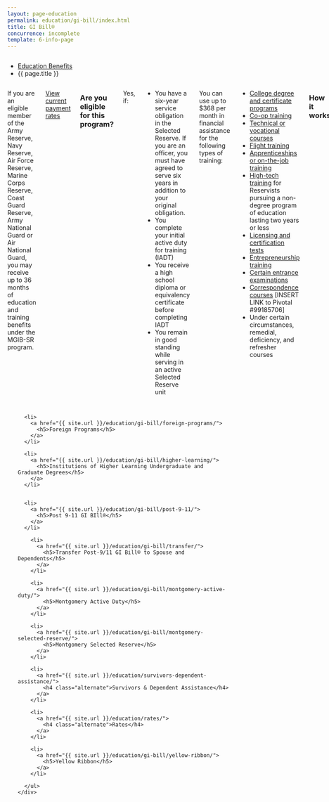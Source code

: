 ```yaml
---
layout: page-education
permalink: education/gi-bill/index.html
title: GI Bill®
concurrence: incomplete
template: 6-info-page
---
```


<div class="splash" markdown="0">
<div class="row" markdown="0">
<div class="small-12 columns" markdown="0">

<ul class="breadcrumbs" role="menubar" aria-label="Primary">
<li class="parent"><a href="{{ site.url }}/education/">Education Benefits</a></li>
<li class="active">{{ page.title }}</li>
</ul>

</div>
</div>
</div>

<div class="main" role="main" markdown="0">

<div class="section one" markdown="0">
<div class="primary" markdown="0">
<div class="row" markdown="0">
<div class="small-12 columns" markdown="1">

If you are an eligible member of the Army Reserve, Navy Reserve, Air Force Reserve, Marine Corps Reserve, Coast Guard Reserve, Army National Guard or Air National Guard, you may receive up to 36 months of education and training benefits under the MGIB-SR program.

[View current payment rates](http://www.benefits.va.gov/gibill/resources/benefits_resources/rate_tables.asp#ch1606)

### Are you eligible for this program?

Yes, if:
- You have a six-year service obligation in the Selected Reserve. If you are an officer, you must have agreed to serve six years in addition to your original obligation.
- You complete your initial active duty for training (IADT)
- You receive a high school diploma or equivalency certificate before completing IADT
- You remain in good standing while serving in an active Selected Reserve unit

You can use up to $368 per month in financial assistance for the following types of training:
- [College degree and certificate programs](http://www.benefits.va.gov/gibill/higher_learning.asp)
- [Co-op training](http://www.benefits.va.gov/gibill/coop_training.asp)
- [Technical or vocational courses](http://www.benefits.va.gov/gibill/non_college_degree.asp)
- [Flight training](http://www.benefits.va.gov/gibill/flight_training.asp)
- [Apprenticeships or on-the-job training](http://www.benefits.va.gov/gibill/onthejob_apprenticeship.asp)
- [High-tech training](http://www.benefits.va.gov/gibill/accelerated_payments.asp) for Reservists pursuing a non-degree program of education lasting two years or less
- [Licensing and certification tests](http://www.benefits.va.gov/gibill/licensing_certification.asp)
- [Entrepreneurship training](http://www.benefits.va.gov/gibill/entrepreneurship_training.asp)
- [Certain entrance examinations](http://www.benefits.va.gov/gibill/national_testing.asp)
- [Correspondence courses](http://www.benefits.va.gov/gibill/corresponence_training.asp) [INSERT LINK to Pivotal #99185706]
- Under certain circumstances, remedial, deficiency, and refresher courses

### How it works
Complete an application using [VA Form 22-1990](http://www.vba.va.gov/pubs/forms/VBA-22-1990-ARE.pdf), "Application for VA Education Benefits." You can complete the application online through eBenefits.

### Learn more:
- Visit the GI Bill customer service page to search Frequently Asked Questions or to ask a question online.
- Call 1-888-GIBILL-1 (1-888-442-4551)
- For TDD/TYY, use 1-800-829-4833

</div>
</div>
</div>
</div>

<div class="navigation">
  <div class="row">
    <div class="small-12 columns">
      <ul class="small-block-grid-1 medium-block-grid-3 cards small">

      <li>
        <a href="{{ site.url }}/education/gi-bill/foreign-programs/">
          <h5>Foreign Programs</h5>
        </a>
      </li>

      <li>
        <a href="{{ site.url }}/education/gi-bill/higher-learning/">
          <h5>Institutions of Higher Learning Undergraduate and Graduate Degrees</h5>
        </a>
      </li>


      <li>
        <a href="{{ site.url }}/education/gi-bill/post-9-11/">
          <h5>Post 9-11 GI BIll®</h5>
        </a>
      </li>

        <li>
          <a href="{{ site.url }}/education/gi-bill/transfer/">
            <h5>Transfer Post-9/11 GI Bill® to Spouse and Dependents</h5>
          </a>
        </li>    

        <li>
          <a href="{{ site.url }}/education/gi-bill/montgomery-active-duty/">
            <h5>Montgomery Active Duty</h5>
          </a>
        </li>

        <li>
          <a href="{{ site.url }}/education/gi-bill/montgomery-selected-reserve/">
            <h5>Montgomery Selected Reserve</h5>
          </a>
        </li>

        <li>
          <a href="{{ site.url }}/education/survivors-dependent-assistance/">
            <h4 class="alternate">Survivors & Dependent Assistance</h4>
          </a>
        </li>

        <li>
          <a href="{{ site.url }}/education/rates/">
            <h4 class="alternate">Rates</h4>
          </a>
        </li>

        <li>
          <a href="{{ site.url }}/education/gi-bill/yellow-ribbon/">
            <h5>Yellow Ribbon</h5>
          </a>
        </li>

      </ul>
    </div>
  </div>
</div>
